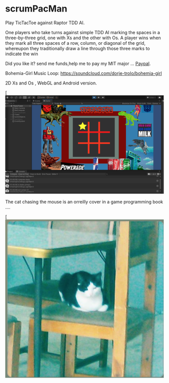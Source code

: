 # scrumPacMan

Play TicTacToe against Raptor TDD AI.

One players who take turns against simple TDD AI  marking the spaces in a three-by-three grid, one with Xs and the other with Os. A player wins when they mark all three spaces of a row, column, or diagonal of the grid, whereupon they traditionally draw a line through those three marks to indicate the win


Did you like it? send me funds,help me to pay my MIT major  ... [Paypal](https://www.paypal.me/gospelOfLuke/25).

Bohemia-Girl Music Loop: https://soundcloud.com/dorje-trolo/bohemia-girl

2D  Xs and Os , WebGL and Android version.

[![herbie nichols the third world.... ](https://raw.githubusercontent.com/rgarro/scrumPacMan/main/preview.png)


The cat chasing the mouse is an orreilly cover in a game programming book ....

[![herbie nichols the third world.... ](https://raw.githubusercontent.com/rgarro/scrumPacMan/main/bohemia.png)

